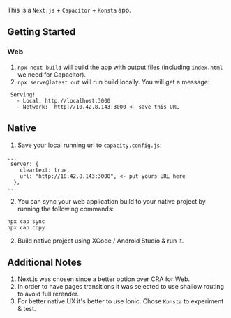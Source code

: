 This is a `Next.js` + `Capacitor` + `Konsta` app.

## Getting Started

### Web

1. `npx next build` will build the app with output files (including `index.html` we need for Capacitor).
2. `npx serve@latest out` will run build locally. You will get a message:

```
 Serving!
   - Local: http://localhost:3000
   - Network:  http://10.42.8.143:3000 <- save this URL
```

## Native

1. Save your local running url to `capacity.config.js`:

```
...
 server: {
    cleartext: true,
    url: "http://10.42.8.143:3000", <- put yours URL here
  },
...
```

2. You can sync your web application build to your native project by running the following commands:

```
npx cap sync
npx cap copy
```

2. Build native project using XCode / Android Studio & run it.

## Additional Notes

1. Next.js was chosen since a better option over CRA for Web.
2. In order to have pages transitions it was selected to use shallow routing to avoid full rerender.
3. For better native UX it's better to use Ionic. Chose `Konsta` to experiment & test.
